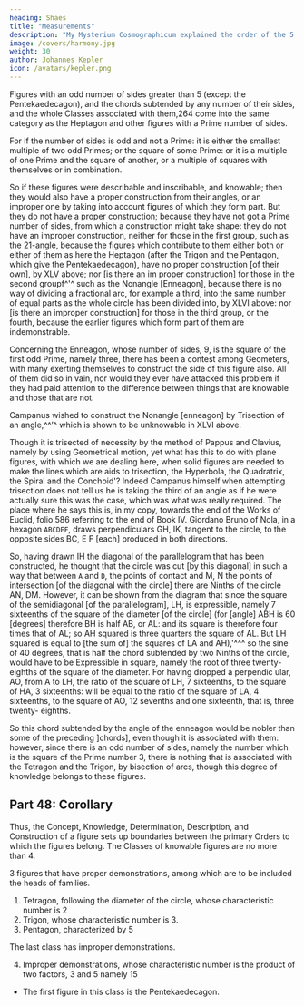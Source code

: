 ```yaml
---
heading: Shaes
title: "Measurements"
description: "My Mysterium Cosmographicum explained the order of the 5 solids in the world"
image: /covers/harmony.jpg
weight: 30
author: Johannes Kepler
icon: /avatars/kepler.png
---
```




Figures with an odd number of sides greater than 5 (except the Pentekaedecagon), and the chords subtended by any number of their sides, and the whole Classes associated with them,264 come into the same category as the Heptagon and other figures with a Prime number of sides.

For if the number of sides is odd and not a Prime: it is either the smallest
multiple of two odd Primes; or the square of some Prime: or it is a multiple
of one Prime and the square of another, or a multiple of squares with themselves
or in combination.

So if these figures were describable and inscribable, and knowable; then
they would also have a proper construction from their angles, or an improper
one by taking into account figures of which they form part. But they do not  have a proper construction; because they have not got a Prime number of sides, from which a construction might take shape: they do not have an improper construction, neither for those in the first group, such as the 21-angle, because the figures which contribute to them either both or either of them as here the Heptagon (after the Trigon and the Pentagon, which give the Pentekaedecagon),
have no proper construction [of their own], by XLV above; nor [is there an im­
proper construction] for those in the second groupf^'^ such as the Nonangle
[Enneagon], because there is no way of dividing a fractional arc, for example
a third, into the same number of equal parts as the whole circle has been divided
into, by XLVI above: nor [is there an improper construction] for those in the
third group, or the fourth, because the earlier figures which form part of them
are indemonstrable.

Concerning the Enneagon, whose number of sides, 9, is the square of the first odd Prime, namely three, there has been a contest among Geometers, with many exerting themselves to construct the side of this figure also. All of them did so in vain, nor would they ever have attacked this problem if they had paid attention to the difference between things that are knowable and those that are not. 

Campanus wished to construct the Nonangle [enneagon] by Trisection of an angle,^^’^ which is shown to be unknowable in XLVI above. 

Though it is trisected of necessity by the method of Pappus and Clavius, namely by using Geometrical motion, yet what has this to do with plane figures, with which we are dealing here, when solid figures are needed to make the lines which are aids
to trisection, the Hyperbola, the Quadratrix, the Spiral and the Conchoid'? Indeed
Campanus himself when attempting trisection does not tell us he is taking the
third of an angle as if he were actually sure this was the case, which was what
was really required. The place where he says this is, in my copy, towards the
end of the Works of Euclid, folio 586 referring to the end of Book IV.
Giordano Bruno of Nola, in a hexagon `ABCDEF`, draws perpendiculars GH, IK, tangent to the circle, to the opposite sides BC, E F [each] produced in both directions. 

So, having drawn IH the diagonal of the parallelogram that has been constructed, he thought that the circle was
cut [by this diagonal] in such a way that between `A` and `D`, the points of contact and M, N the points of
intersection [of the diagonal with the circle] there are Ninths of the circle AN, DM. However, it can be shown
from the diagram that since the square of the semidiagonal [of the parallelogram], LH, is expressible,
namely 7 sixteenths of the square of the diameter [of
the circle] (for [angle] ABH is 60 [degrees] therefore
BH is half AB, or AL: and its square is therefore four
times that of AL; so AH squared is three quarters the
square of AL. But LH squared is equal to [the sum of] the squares of LA and
AH),'^^^ so the sine of 40 degrees, that is half the chord subtended by two Ninths
of the circle, would have to be Expressible in square, namely the root of three
twenty-eighths of the square of the diameter. For having dropped a perpendic­
ular, AO, from A to LH, the ratio of the square of LH, 7 sixteenths, to the square of HA, 3 sixteenths: will be equal to the ratio of the square of LA, 4 sixteenths, to the square of AO, 12 sevenths and one sixteenth, that is, three twenty-
eighths. 

So this chord subtended by the angle of the enneagon would be nobler than some of the preceding ]chords], even though it is associated with them: however, since there is an odd number of sides, namely the number which is the square of the Prime number 3, there is nothing that is associated with the Tetragon and the Trigon, by bisection of arcs, though this degree of knowledge belongs to these figures.
 


## Part 48: Corollary 

Thus, the Concept, Knowledge, Determination, Description, and Construction of a figure sets up boundaries between the primary Orders to which the figures belong. The Classes of knowable figures are no more than 4. 

3 figures that have proper demonstrations, among which are to be included the heads of families.

1. Tetragon, following the diameter of the circle, whose characteristic number is 2 
2. Trigon, whose characteristic number is 3.
3. Pentagon, characterized by 5

The last class has improper demonstrations.

4. Improper demonstrations, whose characteristic number is the product of two factors, 3 and 5 namely 15
- The first figure in this class is the Pentekaedecagon.
